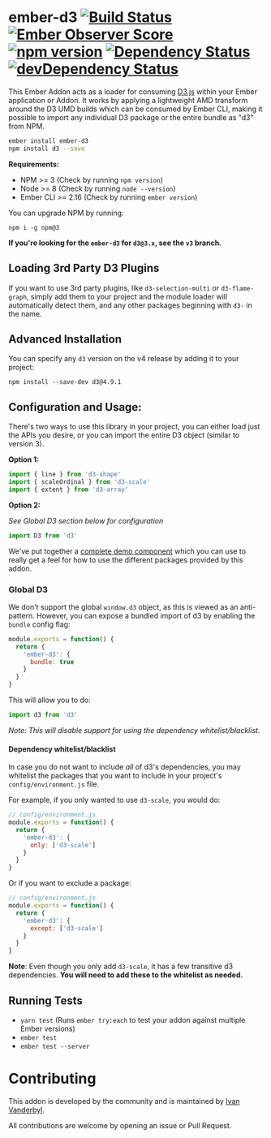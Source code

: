 # ember-d3 [![Build Status](https://travis-ci.org/ivanvanderbyl/ember-d3.svg?branch=master)](https://travis-ci.org/ivanvanderbyl/ember-d3) [![Ember Observer Score](https://emberobserver.com/badges/ember-d3.svg)](https://emberobserver.com/addons/ember-d3) [![npm version](https://badge.fury.io/js/ember-d3.svg)](https://badge.fury.io/js/ember-d3) [![Dependency Status](https://david-dm.org/brzpegasus/ember-d3.svg)](https://david-dm.org/ivanvanderbyl/ember-d3) [![devDependency Status](https://david-dm.org/ivanvanderbyl/ember-d3/dev-status.svg)](https://david-dm.org/ivanvanderbyl/ember-d3.svg#info=devDependencies)

This Ember Addon acts as a loader for consuming [D3.js](https://github.com/mbostock/d3/) within your Ember application or Addon. It works by applying a lightweight AMD transform around the D3 UMD builds which can be consumed by Ember CLI, making it possible to import any individual D3 package or the entire bundle as "d3" from NPM.

```bash
ember install ember-d3
npm install d3 --save
```

**Requirements:**

* NPM >= 3 (Check by running `npm version`)
* Node >= 8 (Check by running `node --version`)
* Ember CLI >= 2.16 (Check by running `ember version`)

You can upgrade NPM by running:

```
npm i -g npm@3
```

**If you're looking for the `ember-d3` for `d3@3.x`, see the `v3` branch.**

## Loading 3rd Party D3 Plugins

If you want to use 3rd party plugins, like `d3-selection-multi` or `d3-flame-graph`, simply add them to your project and the module loader will automatically detect them, and any other packages beginning with `d3-` in the name.

## Advanced Installation

You can specify any `d3` version on the v4 release by adding it to your project:

```
npm install --save-dev d3@4.9.1
```

## Configuration and Usage:

There's two ways to use this library in your project, you can either load just
the APIs you desire, or you can import the entire D3 object (similar to version 3).

**Option 1:**

```js
import { line } from 'd3-shape'
import { scaleOrdinal } from 'd3-scale'
import { extent } from 'd3-array'
```

**Option 2:**

_See Global D3 section below for configuration_

```js
import D3 from 'd3'
```

We've put together a [complete demo component](https://github.com/ivanvanderbyl/ember-d3/blob/master/tests/dummy/app/components/simple-circles.js)
which you can use to really get a feel for how to use the different packages provided by this addon.

### Global D3

We don't support the global `window.d3` object, as this is viewed as an anti-pattern. However,
you can expose a bundled import of d3 by enabling the `bundle` config flag:

```js
module.exports = function() {
  return {
    'ember-d3': {
      bundle: true
    }
  }
}
```

This will allow you to do:

```js
import d3 from 'd3'
```

_Note: This will disable support for using the dependency whitelist/blacklist._

#### Dependency whitelist/blacklist

In case you do not want to include _all_ of d3's dependencies, you may whitelist
the packages that you want to include in your project's `config/environment.js` file.

For example, if you only wanted to use `d3-scale`, you would do:

```js
// config/environment.js
module.exports = function() {
  return {
    'ember-d3': {
      only: ['d3-scale']
    }
  }
}
```

Or if you want to exclude a package:

```js
// config/environment.js
module.exports = function() {
  return {
    'ember-d3': {
      except: ['d3-scale']
    }
  }
}
```

**Note**: Even though you only add `d3-scale`, it has a few transitive d3 dependencies.
**You will need to add these to the whitelist as needed.**

## Running Tests

* `yarn test` (Runs `ember try:each` to test your addon against multiple Ember versions)
* `ember test`
* `ember test --server`

# Contributing

This addon is developed by the community and is maintained by [Ivan Vanderbyl](https://github.com/ivanvanderbyl).

All contributions are welcome by opening an issue or Pull Request.
